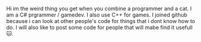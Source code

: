 Hi im the weird thing you get when you combine a programmer and a cat.
I am a C# prgrammer / gamedev.
I also use C++ for games.
I joined github because i can look at other people's code for things that i dont know how to do.
I will also like to post some code for people that will mabe find it usefull🐱.
